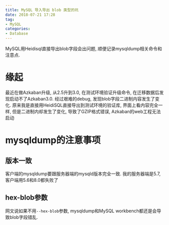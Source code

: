 ```yaml
---
title: MySQL 导入导出 blob 类型的坑
date: 2018-07-21 17:28
tag: 
- MySQL
categories:
- Database
---
```

MySQL用Heidisql直接导出blob字段会出问题, 顺便记录mysqldump相关命令和注意点.
<!--more-->
# 缘起
最近在做Azkaban升级, 从2.5升到3.0, 在测试环境验证升级命令, 在迁移数据后发现启动不了Azkaban3.0. 经过艰难的debug, 发现blob字段二进制内容发生了变化. 原来我是直接用HeidiSQL直接导出到测试环境的验证库, 界面上看内容完全一样, 但是二进制内却发生了变化, 导致了GZIP格式错误, Azkaban的web工程无法启动
# mysqldump的注意事项
## 版本一致
客户端的mysqldump要跟服务器端的mysqld版本完全一致. 我的服务器端是5.7, 客户端用5.6和8.0都失败了
## hex-blob参数
网文说如果不用`--hex-blob`参数, mysqldump和MySQL workbench都还是会导致blob字段错乱.

